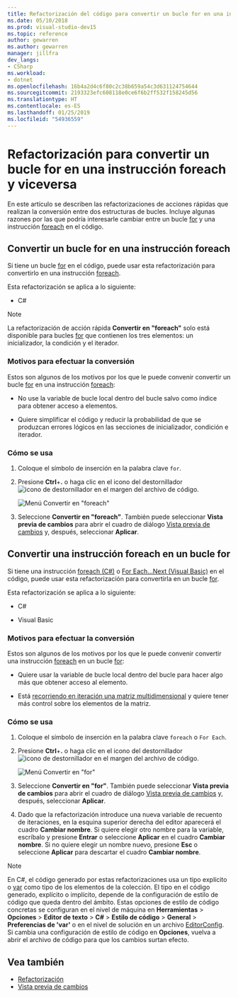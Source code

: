 ```yaml
---
title: Refactorización del código para convertir un bucle for en una instrucción foreach
ms.date: 05/10/2018
ms.prod: visual-studio-dev15
ms.topic: reference
author: gewarren
ms.author: gewarren
manager: jillfra
dev_langs:
- CSharp
ms.workload:
- dotnet
ms.openlocfilehash: 16b4a2d4c6f80c2c38b659a54c3d631124754644
ms.sourcegitcommit: 2193323efc608118e0ce6f6b2ff532f158245d56
ms.translationtype: HT
ms.contentlocale: es-ES
ms.lasthandoff: 01/25/2019
ms.locfileid: "54936559"
---
```

# <a name="refactoring-to-convert-between-a-for-loop-and-a-foreach-statement"></a>Refactorización para convertir un bucle for en una instrucción foreach y viceversa

En este artículo se describen las refactorizaciones de acciones rápidas que realizan la conversión entre dos estructuras de bucles. Incluye algunas razones por las que podría interesarle cambiar entre un bucle [for](/dotnet/csharp/language-reference/keywords/for) y una instrucción [foreach](/dotnet/csharp/language-reference/keywords/foreach-in) en el código.

## <a name="convert-a-for-loop-to-a-foreach-statement"></a>Convertir un bucle for en una instrucción foreach

Si tiene un bucle [for](/dotnet/csharp/language-reference/keywords/for) en el código, puede usar esta refactorización para convertirlo en una instrucción [foreach](/dotnet/csharp/language-reference/keywords/foreach-in).

Esta refactorización se aplica a lo siguiente:

- C#

> [!NOTE]
> La refactorización de acción rápida **Convertir en "foreach"** solo está disponible para bucles [for](/dotnet/csharp/language-reference/keywords/for) que contienen los tres elementos: un inicializador, la condición y el iterador.

### <a name="why-convert"></a>Motivos para efectuar la conversión

Estos son algunos de los motivos por los que le puede convenir convertir un bucle [for](/dotnet/csharp/language-reference/keywords/for) en una instrucción [foreach](/dotnet/csharp/language-reference/keywords/foreach-in):

- No use la variable de bucle local dentro del bucle salvo como índice para obtener acceso a elementos.

- Quiere simplificar el código y reducir la probabilidad de que se produzcan errores lógicos en las secciones de inicializador, condición e iterador.

### <a name="how-to-use-it"></a>Cómo se usa

1. Coloque el símbolo de inserción en la palabra clave `for`.

1. Presione **Ctrl**+**.** o haga clic en el icono del destornillador ![icono de destornillador](../media/screwdriver-icon.png) en el margen del archivo de código.

   ![Menú Convertir en "foreach"](media/convert-to-foreach.png)

1. Seleccione **Convertir en "foreach"**. También puede seleccionar **Vista previa de cambios** para abrir el cuadro de diálogo [Vista previa de cambios](../../ide/preview-changes.md) y, después, seleccionar **Aplicar**.

## <a name="convert-a-foreach-statement-to-a-for-loop"></a>Convertir una instrucción foreach en un bucle for

Si tiene una instrucción [foreach (C#)](/dotnet/csharp/language-reference/keywords/foreach-in) o [For Each...Next (Visual Basic)](/dotnet/visual-basic/language-reference/statements/for-each-next-statement) en el código, puede usar esta refactorización para convertirla en un bucle [for](/dotnet/csharp/language-reference/keywords/for).

Esta refactorización se aplica a lo siguiente:

- C#

- Visual Basic

### <a name="why-convert"></a>Motivos para efectuar la conversión

Estos son algunos de los motivos por los que le puede convenir convertir una instrucción [foreach](/dotnet/csharp/language-reference/keywords/foreach-in) en un bucle [for](/dotnet/csharp/language-reference/keywords/for):

- Quiere usar la variable de bucle local dentro del bucle para hacer algo más que obtener acceso al elemento.

- Está [recorriendo en iteración una matriz multidimensional](/dotnet/csharp/programming-guide/arrays/using-foreach-with-arrays) y quiere tener más control sobre los elementos de la matriz.

### <a name="how-to-use-it"></a>Cómo se usa

1. Coloque el símbolo de inserción en la palabra clave `foreach` o `For Each`.

1. Presione **Ctrl**+**.** o haga clic en el icono del destornillador ![icono de destornillador](../media/screwdriver-icon.png) en el margen del archivo de código.

   ![Menú Convertir en "for"](media/convert-to-for.png)

1. Seleccione **Convertir en "for"**. También puede seleccionar **Vista previa de cambios** para abrir el cuadro de diálogo [Vista previa de cambios](../../ide/preview-changes.md) y, después, seleccionar **Aplicar**.

1. Dado que la refactorización introduce una nueva variable de recuento de iteraciones, en la esquina superior derecha del editor aparecerá el cuadro **Cambiar nombre**. Si quiere elegir otro nombre para la variable, escríbalo y presione **Entrar** o seleccione **Aplicar** en el cuadro **Cambiar nombre**. Si no quiere elegir un nombre nuevo, presione **Esc** o seleccione **Aplicar** para descartar el cuadro **Cambiar nombre**.

> [!NOTE]
> En C#, el código generado por estas refactorizaciones usa un tipo explícito o [var](/dotnet/csharp/language-reference/keywords/var) como tipo de los elementos de la colección. El tipo en el código generado, explícito o implícito, depende de la configuración de estilo de código que queda dentro del ámbito. Estas opciones de estilo de código concretas se configuran en el nivel de máquina en **Herramientas** > **Opciones** > **Editor de texto** > **C#** > **Estilo de código** > **General** > **Preferencias de \'var'** o en el nivel de solución en un archivo [EditorConfig](../../ide/editorconfig-code-style-settings-reference.md#implicit-and-explicit-types). Si cambia una configuración de estilo de código en **Opciones**, vuelva a abrir el archivo de código para que los cambios surtan efecto.

## <a name="see-also"></a>Vea también

- [Refactorización](../refactoring-in-visual-studio.md)
- [Vista previa de cambios](../../ide/preview-changes.md)